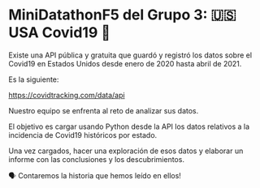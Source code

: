 # MiniDatathonF5 del Grupo 3: 🇺🇸 USA Covid19 🦠

Existe una API pública y gratuita que guardó y registró los datos sobre el Covid19 en Estados Unidos desde enero de 2020 hasta abril de 2021.

Es la siguiente:

https://covidtracking.com/data/api

Nuestro equipo se enfrenta al reto de analizar sus datos.

El objetivo es cargar usando Python desde la API los datos relativos a la incidencia de Covid19 históricos por estado. 

Una vez cargados, hacer una exploración de esos datos y elaborar un informe con las conclusiones y los descubrimientos. 

🗣️ Contaremos la historia que hemos leído en ellos!
